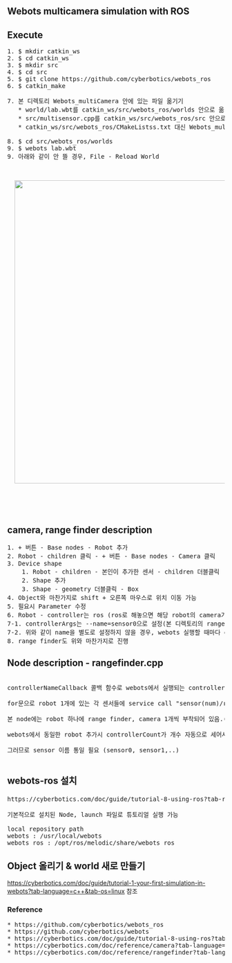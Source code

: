 ## Webots multicamera simulation with ROS

## Execute

<pre>
1. $ mkdir catkin_ws
2. $ cd catkin_ws
3. $ mkdir src
4. $ cd src
5. $ git clone https://github.com/cyberbotics/webots_ros
6. $ catkin_make

7. 본 디렉토리 Webots_multiCamera 안에 있는 파일 옮기기
   * world/lab.wbt를 catkin_ws/src/webots_ros/worlds 안으로 옮기기
   * src/multisensor.cpp를 catkin_ws/src/webots_ros/src 안으로 옮기기
   * catkin_ws/src/webots_ros/CMakeListss.txt 대신 Webots_multicamera/CMakeLists.txt 덮어쓰기
   
8. $ cd src/webots_ros/worlds
9. $ webots lab.wbt
9. 아래와 같이 안 뜰 경우, File - Reload World

<p align="center">
  <img width="700" src="https://user-images.githubusercontent.com/80872528/121309865-abf3c600-c93d-11eb-89b6-bc9809e820ef.png">
</p>


</pre>

## camera, range finder description

<pre>
1. + 버튼 - Base nodes - Robot 추가 
2. Robot - children 클릭 - + 버튼 - Base nodes - Camera 클릭
3. Device shape 
    1. Robot - children - 본인이 추가한 센서 - children 더블클릭
    2. Shape 추가
    3. Shape - geometry 더블클릭 - Box
4. Object와 마찬가지로 shift + 오른쪽 마우스로 위치 이동 가능
5. 필요시 Parameter 수정 
6. Robot - controller는 ros (ros로 해놓으면 해당 robot의 camera가 본인 name 이용하여 자동으로 topic 설정 후 image publish)  
7-1. controllerArgs는 --name=sensor0으로 설정(본 디렉토리의 rangefinder.cpp에서 여러개의 센서에 service call하게 만들기 위해 name은 모두 sensor + 숫자로 통일)
7-2. 위와 같이 name을 별도로 설정하지 않을 경우, webots 실행할 때마다 device name이 계속 바뀜(처음에는 rangefinder112233, 그다음에는 rangefinder 120421 이렇게)
8. range finder도 위와 마찬가지로 진행
</pre>

## Node description - rangefinder.cpp

<pre>

controllerNameCallback 콜백 함수로 webots에서 실행되는 controller 개수 카운트, controllerCount만큼 for문 진행

for문으로 robot 1개에 있는 각 센서들에 service call "sensor(num)/range_finder/enable", webots에서 이에 응답하며 image publish

본 node에는 robot 하나에 range finder, camera 1개씩 부착되어 있음.(for문 한 번당 robot 1개)

webots에서 동일한 robot 추가시 controllerCount가 개수 자동으로 세어서 그에 맞게 반복 및 service call

그러므로 sensor 이름 통일 필요 (sensor0, sensor1,..)

</pre>


## webots-ros 설치
<pre>
https://cyberbotics.com/doc/guide/tutorial-8-using-ros?tab-ros=melodic 참조 

기본적으로 설치된 Node, launch 파일로 튜토리얼 실행 가능

local repository path
webots : /usr/local/webots
webots_ros : /opt/ros/melodic/share/webots_ros
</pre>

## Object 올리기 & world 새로 만들기

https://cyberbotics.com/doc/guide/tutorial-1-your-first-simulation-in-webots?tab-language=c++&tab-os=linux 참조

### Reference
<pre>
* https://github.com/cyberbotics/webots_ros
* https://github.com/cyberbotics/webots
* https://cyberbotics.com/doc/guide/tutorial-8-using-ros?tab-ros=melodic
* https://cyberbotics.com/doc/reference/camera?tab-language=ros
* https://cyberbotics.com/doc/reference/rangefinder?tab-language=ros
</pre>
